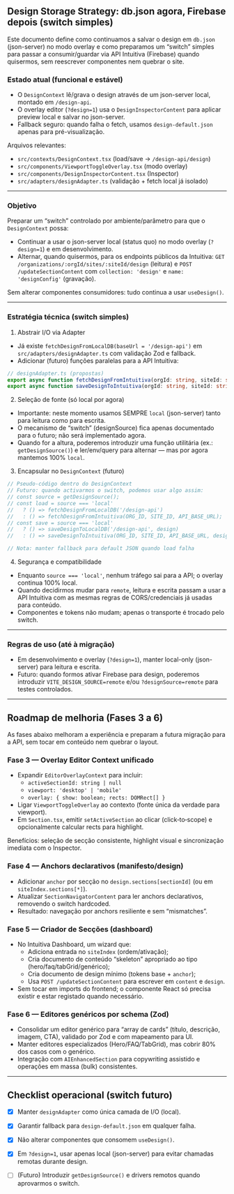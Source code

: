 ## Design Storage Strategy: db.json agora, Firebase depois (switch simples)

Este documento define como continuamos a salvar o design em `db.json` (json-server) no modo overlay e como preparamos um “switch” simples para passar a consumir/guardar via API Intuitiva (Firebase) quando quisermos, sem reescrever componentes nem quebrar o site.

### Estado atual (funcional e estável)

- O `DesignContext` lê/grava o design através de um json-server local, montado em `/design-api`.
- O overlay editor (`?design=1`) usa o `DesignInspectorContent` para aplicar preview local e salvar no json-server.
- Fallback seguro: quando falha o fetch, usamos `design-default.json` apenas para pré-visualização.

Arquivos relevantes:
- `src/contexts/DesignContext.tsx` (load/save → `/design-api/design`)
- `src/components/ViewportToggleOverlay.tsx` (modo overlay)
- `src/components/DesignInspectorContent.tsx` (Inspector)
- `src/adapters/designAdapter.ts` (validação + fetch local já isolado)

---

### Objetivo

Preparar um “switch” controlado por ambiente/parâmetro para que o `DesignContext` possa:

- Continuar a usar o json-server local (status quo) no modo overlay (`?design=1`) e em desenvolvimento.
- Alternar, quando quisermos, para os endpoints públicos da Intuitiva: `GET /organizations/:orgId/sites/:siteId/design` (leitura) e `POST /updateSectionContent` com `collection: 'design'` e `name: 'designConfig'` (gravação).

Sem alterar componentes consumidores: tudo continua a usar `useDesign()`.

---

### Estratégia técnica (switch simples)

1) Abstrair I/O via Adapter

- Já existe `fetchDesignFromLocalDB(baseUrl = '/design-api')` em `src/adapters/designAdapter.ts` com validação Zod e fallback.
- Adicionar (futuro) funções paralelas para a API Intuitiva:

```ts
// designAdapter.ts (propostas)
export async function fetchDesignFromIntuitiva(orgId: string, siteId: string, apiBase: string): Promise<DesignData> {}
export async function saveDesignToIntuitiva(orgId: string, siteId: string, apiBase: string, data: DesignData): Promise<void> {}
```

2) Seleção de fonte (só local por agora)

- Importante: neste momento usamos SEMPRE `local` (json-server) tanto para leitura como para escrita.
- O mecanismo de “switch” (designSource) fica apenas documentado para o futuro; não será implementado agora.
- Quando for a altura, poderemos introduzir uma função utilitária (ex.: `getDesignSource()`) e ler/env/query para alternar — mas por agora mantemos 100% `local`.

3) Encapsular no `DesignContext` (futuro)

```ts
// Pseudo-código dentro do DesignContext
// Futuro: quando activarmos o switch, podemos usar algo assim:
// const source = getDesignSource();
// const load = source === 'local' 
//   ? () => fetchDesignFromLocalDB('/design-api')
//   : () => fetchDesignFromIntuitiva(ORG_ID, SITE_ID, API_BASE_URL);
// const save = source === 'local'
//   ? () => saveDesignToLocalDB('/design-api', design)
//   : () => saveDesignToIntuitiva(ORG_ID, SITE_ID, API_BASE_URL, design);

// Nota: manter fallback para default JSON quando load falha
```

4) Segurança e compatibilidade

- Enquanto `source === 'local'`, nenhum tráfego sai para a API; o overlay continua 100% local.
- Quando decidirmos mudar para `remote`, leitura e escrita passam a usar a API Intuitiva com as mesmas regras de CORS/credenciais já usadas para conteúdo.
- Componentes e tokens não mudam; apenas o transporte é trocado pelo switch.

---

### Regras de uso (até à migração)

- Em desenvolvimento e overlay (`?design=1`), manter local-only (json-server) para leitura e escrita.
- Futuro: quando formos ativar Firebase para design, poderemos introduzir `VITE_DESIGN_SOURCE=remote` e/ou `?designSource=remote` para testes controlados.

---

## Roadmap de melhoria (Fases 3 a 6)

As fases abaixo melhoram a experiência e preparam a futura migração para a API, sem tocar em conteúdo nem quebrar o layout.

### Fase 3 — Overlay Editor Context unificado

- Expandir `EditorOverlayContext` para incluir:
  - `activeSectionId: string | null`
  - `viewport: 'desktop' | 'mobile'`
  - `overlay: { show: boolean; rects: DOMRect[] }`
- Ligar `ViewportToggleOverlay` ao contexto (fonte única da verdade para viewport).
- Em `Section.tsx`, emitir `setActiveSection` ao clicar (click‑to‑scope) e opcionalmente calcular rects para highlight.

Benefícios: seleção de secção consistente, highlight visual e sincronização imediata com o Inspector.

### Fase 4 — Anchors declarativos (manifesto/design)

- Adicionar `anchor` por secção no `design.sections[sectionId]` (ou em `siteIndex.sections[*]`).
- Atualizar `SectionNavigatorContent` para ler anchors declarativos, removendo o switch hardcoded.
- Resultado: navegação por anchors resiliente e sem “mismatches”.

### Fase 5 — Criador de Secções (dashboard)

- No Intuitiva Dashboard, um wizard que:
  - Adiciona entrada no `siteIndex` (ordem/ativação);
  - Cria documento de conteúdo “skeleton” apropriado ao tipo (hero/faq/tabGrid/genérico);
  - Cria documento de design mínimo (tokens base + `anchor`);
  - Usa `POST /updateSectionContent` para escrever em `content` e `design`.
- Sem tocar em imports do frontend; o componente React só precisa existir e estar registado quando necessário.

### Fase 6 — Editores genéricos por schema (Zod)

- Consolidar um editor genérico para “array de cards” (título, descrição, imagem, CTA), validado por Zod e com mapeamento para UI.
- Manter editores especializados (Hero/FAQ/TabGrid), mas cobrir 80% dos casos com o genérico.
- Integração com `AIEnhancedSection` para copywriting assistido e operações em massa (bulk) consistentes.

---

## Checklist operacional (switch futuro)

- [x] Manter `designAdapter` como única camada de I/O (local).
- [x] Garantir fallback para `design-default.json` em qualquer falha.
- [x] Não alterar componentes que consomem `useDesign()`.
- [x] Em `?design=1`, usar apenas local (json-server) para evitar chamadas remotas durante design.
- [ ] (Futuro) Introduzir `getDesignSource()` e drivers remotos quando aprovarmos o switch.


